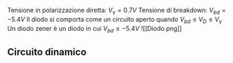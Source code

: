 Tensione in polarizzazione diretta: $V_\gamma=0.7V$
Tensione di breakdown: $V_{bd}=-5.4V$
Il diodo si comporta come un circuito aperto quando $V_{bd}\leq V_D\leq V_\gamma$
Un diodo zener è un diodo in cui $V_{bd} \leq -5.4V$
![[Diodo.png]]

## Circuito dinamico